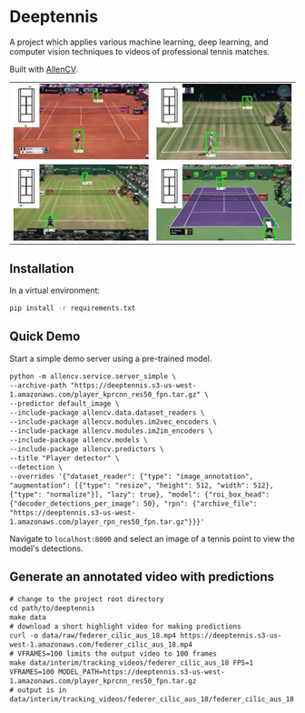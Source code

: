 # Deeptennis

A project which applies various machine learning, deep learning, and computer vision techniques
to videos of professional tennis matches.

Built with [AllenCV](https://github.com/sethah/allencv).

|   |  |
| ----------------------- | ----------------------- |
| ![alt text](reports/figures/osaka_halep_rome_18.gif) | ![alt text](reports/figures/djokovic_anderson_wim_18.gif) | 
| ![alt text](reports/figures/coric_federer_halle_18.gif) | ![alt text](reports/figures/zverev_isner_miami_18.gif) |


## Installation

In a virtual environment:

```bash
pip install -r requirements.txt
```

## Quick Demo

Start a simple demo server using a pre-trained model.

```
python -m allencv.service.server_simple \
--archive-path "https://deeptennis.s3-us-west-1.amazonaws.com/player_kprcnn_res50_fpn.tar.gz" \
--predictor default_image \
--include-package allencv.data.dataset_readers \
--include-package allencv.modules.im2vec_encoders \
--include-package allencv.modules.im2im_encoders \
--include-package allencv.models \
--include-package allencv.predictors \
--title "Player detector" \
--detection \
--overrides '{"dataset_reader": {"type": "image_annotation", "augmentation": [{"type": "resize", "height": 512, "width": 512}, {"type": "normalize"}], "lazy": true}, "model": {"roi_box_head": {"decoder_detections_per_image": 50}, "rpn": {"archive_file": "https://deeptennis.s3-us-west-1.amazonaws.com/player_rpn_res50_fpn.tar.gz"}}}'
```

Navigate to `localhost:8000` and select an image of a tennis point to view the model's detections. 

## Generate an annotated video with predictions

```
# change to the project root directory
cd path/to/deeptennis
make data
# download a short highlight video for making predictions
curl -o data/raw/federer_cilic_aus_18.mp4 https://deeptennis.s3-us-west-1.amazonaws.com/federer_cilic_aus_18.mp4
# VFRAMES=100 limits the output video to 100 frames
make data/interim/tracking_videos/federer_cilic_aus_18 FPS=1 VFRAMES=100 MODEL_PATH=https://deeptennis.s3-us-west-1.amazonaws.com/player_kprcnn_res50_fpn.tar.gz
# output is in data/interim/tracking_videos/federer_cilic_aus_18/federer_cilic_aus_18.mp4
```

